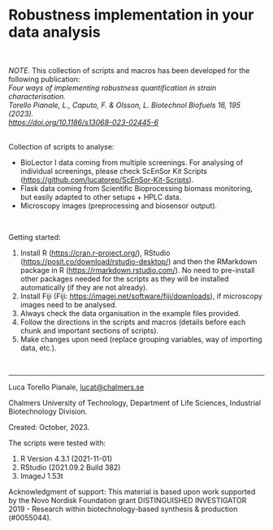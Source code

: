 # Robustness implementation in your data analysis
<br />

_NOTE._ This collection of scripts and macros has been developed for the following publication:  
*Four ways of implementing robustness quantification in strain characterisation.  
Torello Pianale, L., Caputo, F. & Olsson, L. Biotechnol Biofuels 16, 195 (2023).  
https://doi.org/10.1186/s13068-023-02445-6*

<br />
Collection of scripts to analyse: 

- BioLector I data coming from multiple screenings. For analysing of individual screenings, please check ScEnSor Kit Scripts (https://github.com/lucatorep/ScEnSor-Kit-Scripts).
- Flask data coming from Scientific Bioprocessing biomass monitoring, but easily adapted to other setups + HPLC data.
- Microscopy images (preprocessing and biosensor output).
  
<br />

Getting started:

1. Install R (https://cran.r-project.org/), RStudio (https://posit.co/download/rstudio-desktop/) and then the RMarkdown package in R (https://rmarkdown.rstudio.com/). No need to pre-install other packages needed for the scripts as they will be installed automatically (if they are not already).
2. Install Fiji (Fiji: https://imagej.net/software/fiji/downloads), if microscopy images need to be analysed.
3. Always check the data organisation in the example files provided.
4. Follow the directions in the scripts and macros (details before each chunk and important sections of scripts).
5. Make changes upon need (replace grouping variables, way of importing data, etc.).
<br />

----

Luca Torello Pianale, lucat@chalmers.se

Chalmers University of Technology, Department of Life Sciences, Industrial Biotechnology Division. 

Created: October, 2023.

The scripts were tested with: 
1. R Version 4.3.1 (2021-11-01) 
2. RStudio (2021.09.2 Build 382) 
3. ImageJ 1.53t 

Acknowledgment of support: This material is based upon work supported by the Novo Nordisk Foundation grant DISTINGUISHED INVESTIGATOR 2019 - Research within biotechnology-based synthesis & production (#0055044). 
